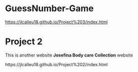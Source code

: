 # GuessNumber-Game
https://jlcalleu18.github.io/Project%203/index.html
<h1>Project 2</h1>
<p>This is another website <b>Josefina Body care Collection</b> website</p>
https://jlcalleu18.github.io/Project%202/index.html
